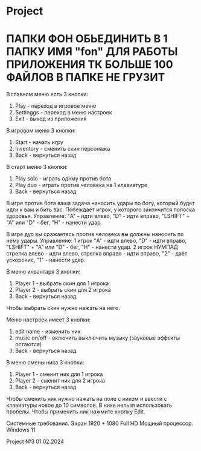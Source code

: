 # Project
# ПАПКИ ФОН ОБЬЕДИНИТЬ В 1 ПАПКУ ИМЯ "fon" ДЛЯ РАБОТЫ ПРИЛОЖЕНИЯ ТК БОЛЬШЕ 100 ФАЙЛОВ В ПАПКЕ НЕ ГРУЗИТ

В главном меню есть 3 кнопки:
1) Play - переход в игровое меню
2) Settinggs - переход в меню настроек
3) Exit - выход из приложения

В игровом меню 3 кнопки:
1) Start - начать игру
2) Inventory - сменить скин персонажа
3) Back - вернуться назад

В старт меню 3 кнопки:
1) Play solo - играть однму против бота
2) Play duo - играть против человека на 1 клавиатуре
3) Back - вернуться назад

В игре против бота ваша задача наносить удары по боту, который будет идти к вам и бить вас.
Побеждает игрок, у которого закончится полоска здоровья.
Управление: "A" - идти влево, "D" - идти вправо, "LSHIFT" + "A" или "D" - бег, "H" - нанести удар.

В игре дуо вы сражаетесь против человека вы должны наносить по нему удары.
Управление: 1 игрок "A" - идти влево, "D" - идти вправо, "LSHIFT" + "A" или "D" - бег, "H" - нанести удар.
            2 игрок НУМПАД стрелка влево - идти влево, стрелка вправо - идти вправо, "2" - даёт ускорение, "1" - нанести удар.

В меню инвантаря 3 кнопки:
1) Player 1 - выбрать скин для 1 игрока
2) Player 2 - выбрать скин для 2 игрока
3) Back - вернуться назад

Чтобы выбрать скин нужно нажать на него.

Меню настроек имеет 3 кнопки:
1) edit name - изменить ник
2) music on/off - включить выключить музыку (звуковые эффекты остаются)
3) Back - вернуться назад

В меню смены ника 3 кнопки:
1) Player 1 - сменит ник для 1 игрока
2) Player 2 - сменит ник для 2 игрока
3) Back - вернуться назад

Чтобы сменить ник нужно нажать на поле с ником и ввести с клавиатуры новое до 10 символов. В нике нельзя использовать пробелы.
Чтобы применить ник нажмите кнопку Edit.

Системные требования.
Экран 1920 * 1080 Full HD
Мощный процессор.
Windows 11

Project №3 01.02.2024
